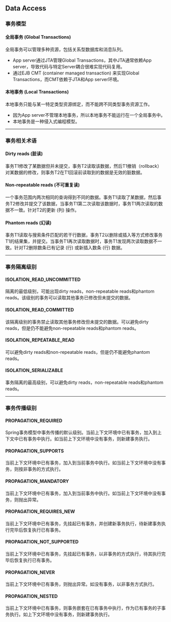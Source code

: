 ## Data Access

### 事务模型
#### 全局事务 (Global Transactions)
全局事务可以管理多种资源，包括关系型数据库和消息队列。
* App server通过JTA管理Global Transactions，其中JTA通常依赖App server，导致代码与特定Server耦合很难实现代码复用。
* 通过EJB CMT (container managed transaction) 来实现Global Transactions，而CMT依赖于JTA和App server环境。

#### 本地事务 (Local Transactions)
本地事务只能与某一特定类型资源绑定，而不能跨不同类型事务资源工作。
* 因为App server不管理本地事务，所以本地事务不能运行在一个全局事务中。
* 本地事务是一种侵入式编程模型。

***

### 事务相关术语
#### Dirty reads (脏读)
事务T1修改了某数据但并未提交，事务T2读取该数据，然后T1撤销（rollback）对某数据的修改，则事务T2在T1回滚前读取到的数据是无效的脏数据。
#### Non-repeatable reads (不可重复读)
一个事务范围内两次相同的查询得到不同的数据。事务T1读取了某数据，然后事务T2修改并提交了该数据，当事务T1第二次读取该数据时，事务T1两次读取的数据不一致。针对T2的更新 (列) 操作。
#### Phantom reads (幻读)
事务T1读取与搜索条件匹配的若干行数据，事务T2以删除或插入等方式修改事务T1的结果集，并提交。当事务T1再次读取数据时，事务T1发现两次读取数据不一致。针对T2删除数条已有记录 (行) 或新插入数条 (行) 数据。
***

### 事务隔离级别
#### ISOLATION\_READ\_UNCOMMITTED
隔离的最低级别，可能出现dirty reads，non-repeatable reads和phantom reads。该级别的事务可以读取其他事务已修改但未提交的数据。
#### ISOLATION\_READ\_COMMITTED
该隔离级别的事务禁止读取其他事务修改但未提交的数据。可以避免dirty reads，但是仍不能避免non-repeatable reads和phantom reads。
#### ISOLATION\_REPEATABLE\_READ
可以避免dirty reads和non-repeatable reads，但是仍不能避免phantom reads。
#### ISOLATION\_SERIALIZABLE
事务隔离的最高级别，可以避免dirty reads，non-repeatable reads和phantom reads。
***

### 事务传播级别
#### PROPAGATION\_REQUIRED
Spring事务模型中事务传播的默认级别。当前上下文环境中已有事务，加入到上下文中已有事务中执行。如当前上下文环境中没有事务，则新建事务执行。
#### PROPAGATION\_SUPPORTS
当前上下文环境中已有事务，加入到当前事务中执行。如当前上下文环境中没有事务，则按非事务的方式执行。
#### PROPAGATION\_MANDATORY
当前上下文环境中已有事务，加入到当前事务中执行。如当前上下文环境中没有事务，则抛出异常。
#### PROPAGATION\_REQUIRES\_NEW
当前上下文环境中已有事务，先挂起已有事务，并创建新事务执行，待新建事务执行完毕后恢复执行已有事务。
#### PROPAGATION\_NOT\_SUPPORTED
当前上下文环境中已有事务，先挂起已有事务，以非事务的方式执行，待其执行完毕后恢复执行已有事务。
#### PROPAGATION\_NEVER
当前上下文环境中已有事务，则抛出异常。如没有事务，以非事务方式执行。
#### PROPAGATION\_NESTED
当前上下文环境中已有事务，则事务嵌套在已有事务中执行，作为已有事务的子事务执行。如上下文环境中没有事务，则新建事务执行。
